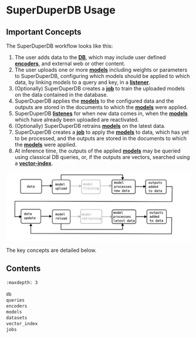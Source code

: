 # SuperDuperDB Usage

## Important Concepts

The SuperDuperDB workflow looks like this:

1. The user adds data to the **[DB](DB)**, which may include user defined **[encoders](encoder)**, and external web or other content.
2. The user uploads one or more **[models](modelz)** including weights or parameters to SuperDuperDB, configuring which models should be applied to which data, by linking models to a
   query and key, in a **[listener](listener)**. 
3. (Optionally) SuperDuperDB creates a **[job](jobs)** to train the uploaded models on the data contained in the database.
4. SuperDuperDB applies the **[models](modelz)** to the configured data and the outputs are stored in the documents to which the **[models](modelz)** were applied.
5. SuperDuperDB **[listenes](listener)** for when new data comes in, when the **[models](modelz)** which have already been uploaded are reactivated.
6. (Optionally) SuperDuperDB retrains **[models](modelz)** on the latest data.
7. SuperDuperDB creates a **[job](jobs)** to apply the **[models](modelz)** to data, which has yet to be processed, and the outputs
   are stored in the documents to which the **[models](modelz)** were applied.
8. At inference time, the outputs of the applied **[models](modelz)** may be queried using classical DB queries,
   or, if the outputs are vectors, searched using a **[vector-index](vectorsearch)**.

![](../img/cycle-linear.svg)

The key concepts are detailed below.

## Contents

```{toctree}
:maxdepth: 3

db
queries
encoders
models
datasets
vector_index
jobs
```

